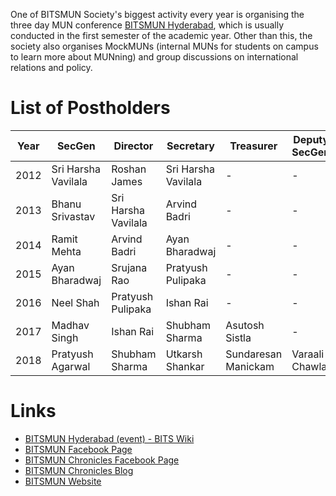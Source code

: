 <!-- TITLE: BITSMUN Society -->
<!-- SUBTITLE: BITSMUN Society is the MUNning society of our campus. -->

One of BITSMUN Society's biggest activity every year is organising the three day MUN conference [BITSMUN Hyderabad](/fests/bitsmun), which is usually conducted in the first semester of the academic year. Other than this, the society also organises MockMUNs (internal MUNs for students on campus to learn more about MUNning) and group discussions on international relations and policy.

# List of Postholders
| Year | SecGen              | Director            | Secretary           |      Treasurer      | Deputy SecGen  |
|------|---------------------|---------------------|---------------------|-------------------|----------------|
| 2012 | Sri Harsha Vavilala | Roshan James        | Sri Harsha Vavilala | -                   | -              |
| 2013 | Bhanu Srivastav     | Sri Harsha Vavilala | Arvind Badri        | -                   | -              |
| 2014 | Ramit Mehta         | Arvind Badri        | Ayan Bharadwaj      | -                   | -              |
| 2015 | Ayan Bharadwaj      | Srujana Rao         | Pratyush Pulipaka   | -                   | -              |
| 2016 | Neel Shah           | Pratyush Pulipaka   | Ishan Rai           | -                   | -              |
| 2017 | Madhav Singh        | Ishan Rai           | Shubham Sharma      | Asutosh Sistla      | -              |
| 2018 | Pratyush Agarwal    | Shubham Sharma      | Utkarsh Shankar     | Sundaresan Manickam | Varaali Chawla |
# Links
- [BITSMUN Hyderabad (event) - BITS Wiki](/fests/bitsmun)
- [BITSMUN Facebook Page](https://www.facebook.com/bitsmun.hyd/)
- [BITSMUN Chronicles Facebook Page](https://www.facebook.com/bitsmunhyd15/)
- [BITSMUN Chronicles Blog](https://bitsmunhyd.wordpress.com/2018/05/31/will-the-scars-of-partition-ever-heal/)
- [BITSMUN Website](https://bitsmunhyd.in/)